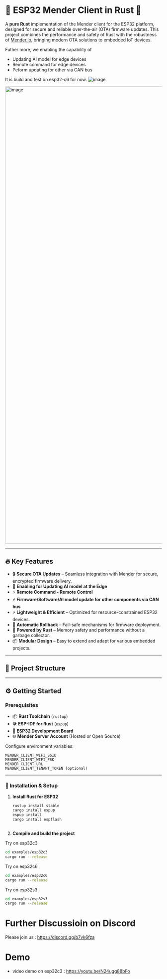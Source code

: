 # 🚀 ESP32 Mender Client in Rust 🦀

A **pure Rust** implementation of the Mender client for the ESP32 platform, designed for secure and reliable over-the-air (OTA) firmware updates. This project combines the performance and safety of Rust with the robustness of [Mender.io](https://mender.io/), bringing modern OTA solutions to embedded IoT devices.

Futher more, we enabling the capability of 
- Updating AI model for edge devices 
- Remote command for edge devices
- Peform updating for other via CAN bus

It is build and test on esp32-c6 for now.
![image](https://github.com/user-attachments/assets/b33603c2-42bd-4634-ac8f-c4ab864c722e)

<img width="1468" alt="image" src="https://github.com/user-attachments/assets/31c2c963-585a-4074-b28d-a693922ed45e" />

---

## 🔥 Key Features

- 🔒 **Secure OTA Updates** – Seamless integration with Mender for secure, encrypted firmware delivery.
- 🔄 **Enabling for Updating AI model at the Edge**
- ⚡ **Remote Command - Remote Control**
- ⚡ **Firmware/Software/AI model update for other components via CAN bus** 
- ⚡ **Lightweight & Efficient** – Optimized for resource-constrained ESP32 devices.  
- 🔄 **Automatic Rollback** – Fail-safe mechanisms for firmware deployment.  
- 🦀 **Powered by Rust** – Memory safety and performance without a garbage collector.  
- 📦 **Modular Design** – Easy to extend and adapt for various embedded projects.

---

## 📁 Project Structure

---

## ⚙️ Getting Started

### Prerequisites

- 📦 **Rust Toolchain** (`rustup`)  
- 🛠 **ESP-IDF for Rust** (`espup`)  
- 🔌 **ESP32 Development Board**  
- 🌐 **Mender Server Account** (Hosted or Open Source)

Configure environment variables:

```shell
MENDER_CLIENT_WIFI_SSID
MENDER_CLIENT_WIFI_PSK
MENDER_CLIENT_URL
MENDER_CLIENT_TENANT_TOKEN (optional)
```
---

### 🚀 Installation & Setup

1. **Install Rust for ESP32**  
   ```bash
   rustup install stable
   cargo install espup
   espup install
   cargo install espflash



2. **Compile and build the project**
   
Try on esp32c3
  ```bash
cd examples/esp32c3
cargo run --release
```

Try on esp32c6
  ```bash
cd examples/esp32c6
cargo run --release
```

Try on esp32s3
  ```bash
cd examples/esp32s3
cargo run --release
```

# Further Discussioin on Discord
Please join us : https://discord.gg/b7vk6fza

# Demo 
- video demo on esp32c3 : https://youtu.be/N24ugg88bFo

